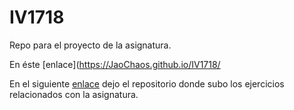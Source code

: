 # IV1718

Repo para el proyecto de la asignatura.

En éste [enlace](https://JaoChaos.github.io/IV1718/

En el siguiente [enlace](https://github.com/JaoChaos/ejerciciosIV) dejo el repositorio donde subo los ejercicios relacionados con la asignatura.


